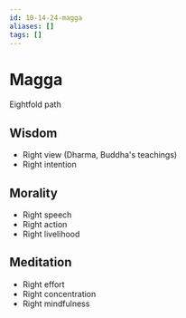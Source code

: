 ```yaml
---
id: 10-14-24-magga
aliases: []
tags: []
---
```


# Magga
Eightfold path

## Wisdom
- Right view (Dharma, Buddha's teachings)
- Right intention

## Morality
- Right speech
- Right action
- Right livelihood

## Meditation
- Right effort
- Right concentration
- Right mindfulness
